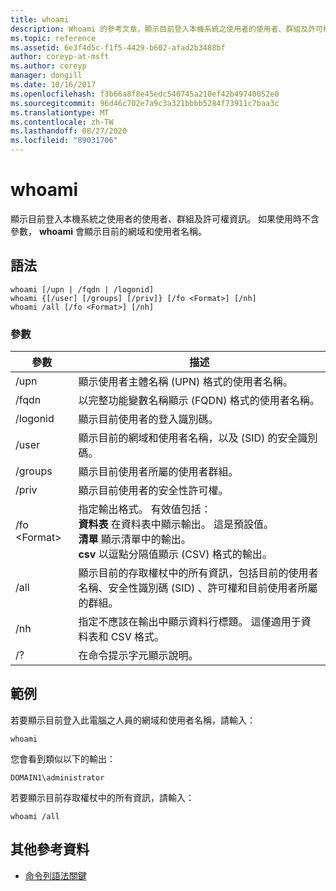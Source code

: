 ```yaml
---
title: whoami
description: Whoami 的參考文章，顯示目前登入本機系統之使用者的使用者、群組及許可權資訊。
ms.topic: reference
ms.assetid: 6e3f4d5c-f1f5-4429-b602-afad2b3488bf
author: coreyp-at-msft
ms.author: coreyp
manager: dongill
ms.date: 10/16/2017
ms.openlocfilehash: f3b66a8f8e45edc540745a210ef42b49740052e0
ms.sourcegitcommit: 96d46c702e7a9c3a321bbbb5284f73911c7baa3c
ms.translationtype: MT
ms.contentlocale: zh-TW
ms.lasthandoff: 08/27/2020
ms.locfileid: "89031706"
---
```

# <a name="whoami"></a>whoami



顯示目前登入本機系統之使用者的使用者、群組及許可權資訊。 如果使用時不含參數， **whoami** 會顯示目前的網域和使用者名稱。



## <a name="syntax"></a>語法

```
whoami [/upn | /fqdn | /logonid]
whoami {[/user] [/groups] [/priv]} [/fo <Format>] [/nh]
whoami /all [/fo <Format>] [/nh]
```

### <a name="parameters"></a>參數

|參數|描述|
|---------|-----------|
|/upn|顯示使用者主體名稱 (UPN) 格式的使用者名稱。|
|/fqdn|以完整功能變數名稱顯示 (FQDN) 格式的使用者名稱。|
|/logonid|顯示目前使用者的登入識別碼。|
|/user|顯示目前的網域和使用者名稱，以及 (SID) 的安全識別碼。|
|/groups|顯示目前使用者所屬的使用者群組。|
|/priv|顯示目前使用者的安全性許可權。|
|/fo \<Format>|指定輸出格式。 有效值包括：</br>**資料表** 在資料表中顯示輸出。 這是預設值。</br>**清單** 顯示清單中的輸出。</br>**csv** 以逗點分隔值顯示 (CSV) 格式的輸出。|
|/all|顯示目前的存取權杖中的所有資訊，包括目前的使用者名稱、安全性識別碼 (SID) 、許可權和目前使用者所屬的群組。|
|/nh|指定不應該在輸出中顯示資料行標題。 這僅適用于資料表和 CSV 格式。|
|/?|在命令提示字元顯示說明。|

## <a name="examples"></a>範例

若要顯示目前登入此電腦之人員的網域和使用者名稱，請輸入：
```
whoami
```
您會看到類似以下的輸出：
```
DOMAIN1\administrator
```
若要顯示目前存取權杖中的所有資訊，請輸入：
```
whoami /all
```

## <a name="additional-references"></a>其他參考資料

- [命令列語法關鍵](command-line-syntax-key.md)